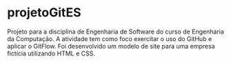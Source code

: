 # projetoGitES
Projeto para a disciplina de Engenharia de Software do curso de Engenharia da Computação. A atividade tem como foco exercitar o uso do GitHub e aplicar o GitFlow. Foi desenvolvido um modelo de site para uma empresa fictícia utilizando HTML e CSS.


